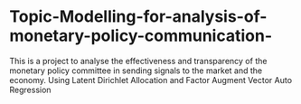 # Topic-Modelling-for-analysis-of-monetary-policy-communication-

This is a project to analyse the effectiveness and transparency of the monetary policy committee in sending signals
to the market and the economy.
Using Latent Dirichlet Allocation and Factor Augment Vector Auto Regression 
